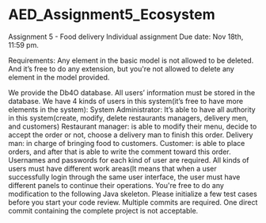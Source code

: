 # AED_Assignment5_Ecosystem


Assignment 5 - Food delivery
Individual assignment Due date: Nov 18th, 11:59 pm. 
 
Requirements:
Any element in the basic model is not allowed to be deleted. And it’s free to do any extension, but you're not allowed to delete any element in the model provided.
 
We provide the Db4O database. All users’ information must be stored in the database.
We have 4 kinds of users in this system(it’s free to have more elements in the system):
        System Administrator: It’s able to have all authority in this system(create, modify, delete restaurants managers, delivery men, and customers)
        Restaurant manager: is able to modify their menu, decide to accept the order or not, choose a delivery man to finish this order.
        Delivery man: in charge of bringing food to customers.
        Customer: is able to place orders, and after that is able to write the comment toward this order.
Usernames and passwords for each kind of user are required.
All kinds of users must have different work areas(It means that when a user successfully login through the same user interface, the user must have different panels to continue their operations.
You're free to do any modification to the following Java skeleton. 
Please initialize a few test cases before you start your code review.
Multiple commits are required. One direct commit containing the complete project is not acceptable.


